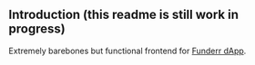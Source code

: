 ## Introduction (this readme is still work in progress)

Extremely barebones but functional frontend for [Funderr dApp](https://github.com/accurec/Funderr).